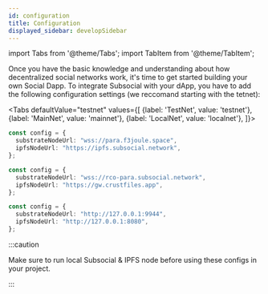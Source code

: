 ```yaml
---
id: configuration
title: Configuration
displayed_sidebar: developSidebar
---
```


import Tabs from '@theme/Tabs';
import TabItem from '@theme/TabItem';

Once you have the basic knowledge and understanding about how decentralized social networks work, it's time to get started building your own Social Dapp. To integrate Subsocial with your dApp, you have to add the following configuration settings (we reccomand starting with the tetnet):

<Tabs
defaultValue="testnet"
values={[
{label: 'TestNet', value: 'testnet'},
{label: 'MainNet', value: 'mainnet'},
{label: 'LocalNet', value: 'localnet'},
]}>
<TabItem value="mainnet">

```ts
const config = {
  substrateNodeUrl: "wss://para.f3joule.space",
  ipfsNodeUrl: "https://ipfs.subsocial.network",
};
```

  </TabItem>
  <TabItem value="testnet">

```ts
const config = {
  substrateNodeUrl: "wss://rco-para.subsocial.network",
  ipfsNodeUrl: "https://gw.crustfiles.app",
};
```

  </TabItem>
  <TabItem value="localnet">

```ts
const config = {
  substrateNodeUrl: "http://127.0.0.1:9944",
  ipfsNodeUrl: "http://127.0.0.1:8080",
};
```

:::caution

Make sure to run local Subsocial & IPFS node before using these configs in your project.

:::
</TabItem>
</Tabs>

